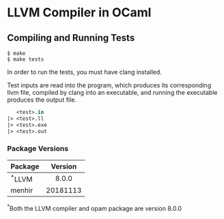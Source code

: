 # LLVM Compiler in OCaml

## Compiling and Running Tests
```console
$ make
$ make tests
```
In order to run the tests, you must have clang installed.

Test inputs are read into the program, which produces its corresponding llvm file, compiled by clang into an executable, and running the executable produces the output file.

```ocaml
   <test>.in
|> <test>.ll
|> <test>.exe
|> <test>.out
```

### Package Versions
| Package           | Version  |
|-------------------|:--------:|
| <sup>*</sup>LLVM  | 8.0.0    |
| menhir            | 20181113 |

<sup>*</sup>Both the LLVM compiler and opam package are version 8.0.0
